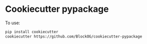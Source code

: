 # Cookiecutter pypackage

To use:

```bash
pip install cookiecutter
cookiecutter https://github.com/BlockOG/cookiecutter-pypackage
```
